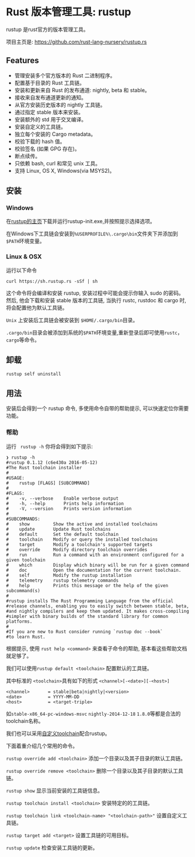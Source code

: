 # Rust 版本管理工具: rustup

rustup 是rust官方的版本管理工具。

项目主页是: <https://github.com/rust-lang-nursery/rustup.rs>

## Features

* 管理安装多个官方版本的 Rust 二进制程序。
* 配置基于目录的 Rust 工具链。
* 安装和更新来自 Rust 的发布通道: nightly, beta 和 stable。
* 接收来自发布通道更新的通知。
* 从官方安装历史版本的 nightly 工具链。
* 通过指定 stable 版本来安装。
* 安装额外的 std 用于交叉编译。
* 安装自定义的工具链。
* 独立每个安装的 Cargo metadata。
* 校验下载的 hash 值。
* 校验签名 (如果 GPG 存在)。
* 断点续传。
* 只依赖 bash, curl 和常见 unix 工具。
* 支持 Linux, OS X, Windows(via MSYS2)。

## 安装

### Windows

在[rustup的主页](www.rustup.rs)下载并运行rustup-init.exe,并按照提示选择选项。

在Windows下工具链会安装到`%USERPROFILE%\.cargo\bin`文件夹下并添加到`$PATH`环境变量。

### Linux & OSX

运行以下命令

```
curl https://sh.rustup.rs -sSf | sh
```

这个命令将会编译和安装 rustup, 安装过程中可能会提示你输入 sudo 的密码。 然后, 他会下载和安装 stable 版本的工具链, 当执行 rustc, rustdoc 和 cargo 时, 将会配置他为默认工具链。

`Unix` 上安装后工具链会被安装到 `$HOME/.cargo/bin`目录。

`.cargo/bin`目录会被添加到系统的`$PATH`环境变量,重新登录后即可使用`rustc`，`cargo`等命令。

## 卸载

```
rustup self uninstall
```

## 用法

安装后会得到一个 rustup 命令, 多使用命令自带的帮助提示, 可以快速定位你需要功能。

### 帮助

运行 ` rustup -h` 你将会得到如下提示:

```
❯ rustup -h
#rustup 0.1.12 (c6e430a 2016-05-12)
#The Rust toolchain installer
#
#USAGE:
#    rustup [FLAGS] [SUBCOMMAND]
#
#FLAGS:
#    -v, --verbose    Enable verbose output
#    -h, --help       Prints help information
#    -V, --version    Prints version information
#
#SUBCOMMANDS:
#    show         Show the active and installed toolchains
#    update       Update Rust toolchains
#    default      Set the default toolchain
#    toolchain    Modify or query the installed toolchains
#    target       Modify a toolchain's supported targets
#    override     Modify directory toolchain overrides
#    run          Run a command with an environment configured for a given toolchain
#    which        Display which binary will be run for a given command
#    doc          Open the documentation for the current toolchain.
#    self         Modify the rustup installation
#    telemetry    rustup telemetry commands
#    help         Prints this message or the help of the given subcommand(s)
#
#rustup installs The Rust Programming Language from the official
#release channels, enabling you to easily switch between stable, beta,
#and nightly compilers and keep them updated. It makes cross-compiling
#simpler with binary builds of the standard library for common platforms.
#
#If you are new to Rust consider running `rustup doc --book`
#to learn Rust.

```

根据提示, 使用 `rust help <command>` 来查看子命令的帮助, 基本看这些帮助文档就足够了。

我们可以使用`rustup default <toolchain>` 配置默认的工具链。

其中标准的 `<toolchain>`具有如下的形式
`<channel>[-<date>][-<host>]`

```
<channel>       = stable|beta|nightly|<version>
<date>          = YYYY-MM-DD
<host>          = <target-triple>
```
如`stable-x86_64-pc-windows-msvc` `nightly-2014-12-18` `1.8.0`等都是合法的toolchain名称。

我们也可以采用[自定义toolchain](https://github.com/rust-lang-nursery/rustup.rs#working-with-custom-toolchains)配合rustup。

下面着重介绍几个常用的命令。

`rustup override add <toolchain>` 添加一个目录以及其子目录的默认工具链。

`rustup override remove <toolchain>` 删除一个目录以及其子目录的默认工具链。

`rustup show` 显示当前安装的工具链信息。

`rustup toolchain install <toolchain>` 安装特定的的工具链。

`rustup toolchain link <toolchain-name> "<toolchain-path>"` 设置自定义工具链。

`rustup target add <target>` 设置工具链的可用目标。

`rustup update` 检查安装工具链的更新。
